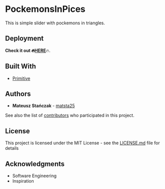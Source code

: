 # PockemonsInPices

This is simple slider with pockemons in triangles.

## Deployment

<b>Check it out :fire:<a href="https://matsta25.github.io/pockemonsInPices/index.html">HERE</a></b>:fire:.

## Built With

* [Primitive](https://github.com/fogleman/primitive) 

## Authors

* **Mateusz Stańczak** - [matsta25](https://github.com/matsta25)

See also the list of [contributors](https://github.com/matsta25/em-chat/graphs/contributors) who participated in this project.

## License

This project is licensed under the MIT License - see the [LICENSE.md](https://github.com/matsta25/pockemonsInPices/blob/master/LICENSE) file for details

## Acknowledgments

* Software Engineering 
* Inspiration
